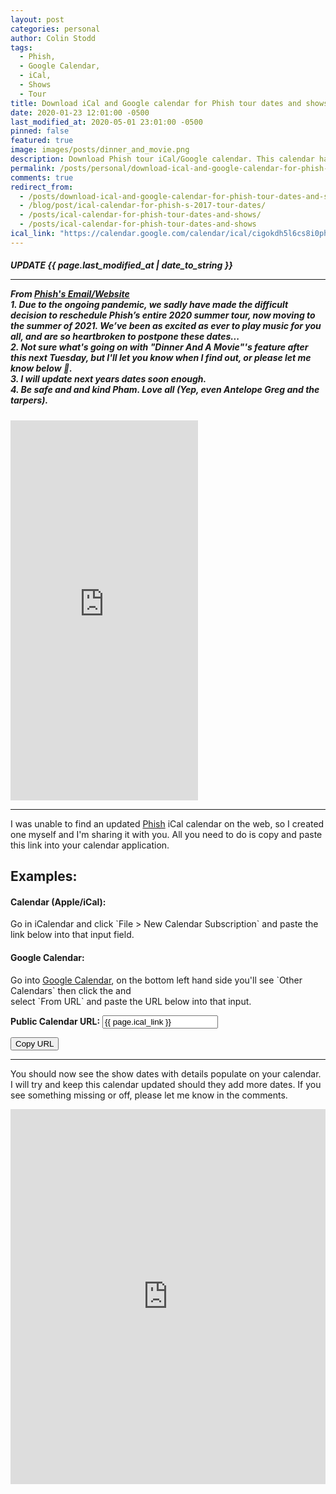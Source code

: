 ```yaml
---
layout: post
categories: personal
author: Colin Stodd
tags:
  - Phish,
  - Google Calendar,
  - iCal,
  - Shows
  - Tour
title: Download iCal and Google calendar for Phish tour dates and shows
date: 2020-01-23 12:01:00 -0500
last_modified_at: 2020-05-01 23:01:00 -0500
pinned: false
featured: true
image: images/posts/dinner_and_movie.png
description: Download Phish tour iCal/Google calendar. This calendar has been updated to include the "Dinner And A Movie".
permalink: /posts/personal/download-ical-and-google-calendar-for-phish-tour-dates-and-shows.html
comments: true
redirect_from:
  - /posts/download-ical-and-google-calendar-for-phish-tour-dates-and-shows.html
  - /blog/post/ical-calendar-for-phish-s-2017-tour-dates/
  - /posts/ical-calendar-for-phish-tour-dates-and-shows/
  - /posts/ical-calendar-for-phish-tour-dates-and-shows
ical_link: "https://calendar.google.com/calendar/ical/cigokdh5l6cs8i0ph6srjiboig%40group.calendar.google.com/public/basic.ics"
---
```



<h5 class="neu-alert mb-3 text-blue-grey">
<i class="fad fa-microphone-stand" style="font-size:3rem;"></i>  UPDATE <i class="fad fa-calendar-alt"></i> {{ page.last_modified_at | date_to_string }}<br/>
  <hr/>
  <span>From <a href="https://phish.com/news/summer-tour-rescheduled-for-2021/" target="_blank" rel="_noopener" title="Go to Phish's website to read for yourself">Phish's Email/Website <i class="fad fa-external-link-square"></i></a></span><br>
  <span class="text-yellow"><i class="fad fa-fish"></i> 1.  Due to the ongoing pandemic, we sadly have made the difficult decision to reschedule Phish’s entire 2020 summer tour, now moving to the summer of 2021. We’ve been as excited as ever to play music for you all, and are so heartbroken to postpone these dates...</span> <br>
  <span class="text-yellow"><i class="fad fa-fish"></i> 2</span>.  Not sure what's going on with "Dinner And A Movie"'s feature after this next Tuesday, but I'll let you know when I find out, or please let me know below 🤟. <br>
  <span class="text-yellow"><i class="fad fa-fish"></i>3</span>.  I will update next years dates soon enough. <br>
  <span class="text-yellow"><i class="fad fa-fish"></i>4</span>.  Be safe and and kind Pham. Love all (Yep, even Antelope Greg and the tarpers).
</h5>



<iframe width="auto" height="608" src="https://www.youtube.com/embed/AG9-7XBwPTY" class="fit image" frameborder="0" allow="accelerometer; autoplay; encrypted-media; gyroscope; picture-in-picture" allowfullscreen></iframe>

-----

I was unable to find an updated <a href="https://phish.com/tours" target="_blank" rel="noopener" title="Phish Tour">Phish</a> iCal calendar on the web, so I created one myself and I'm sharing it with you. All you need to do is copy and paste this link into your calendar application.

## Examples:
<h4 class="text-blue-grey"><i class="fab fa-apple"></i> Calendar (Apple/iCal):</h4>Go in iCalendar and click `File > New Calendar Subscription` and paste the link below into that input field.

<h4 class="text-blue-grey"><i class="fab fa-google"></i> Google Calendar:</h4>Go into <a href="https://calendar.google.com/calendar" target="_blank" rel="noopener" title="Click to open Google Calendar">Google Calendar</a>, on the bottom left hand side you'll see `Other Calendars` then click the <i class="fal fa-plus neu-text"></i> and <br/>select `From URL` and paste the URL below into that input.

**Public Calendar URL:**
<input type="text" value="{{ page.ical_link }}" id="calendarLink" class="fixed-font">
<p>
  <button onclick="myFunction()" class="button special">
    <i class="fad fa-clipboard"></i> Copy URL
  </button>
</p>

-----

You should now see the show dates with details populate on your calendar. I will try and keep this calendar updated should they add more dates. If you see something missing or off, please let me know in the comments.

<iframe style="border: 0;" src="https://calendar.google.com/calendar/embed?src=cigokdh5l6cs8i0ph6srjiboig%40group.calendar.google.com&ctz=America%2FNew_York" width="100%" height="600" frameborder="0" scrolling="no"></iframe>


<script type="text/javascript">
function myFunction() {
  /* Get the text field */
  var copyText = document.getElementById("calendarLink");

  /* Select the text field */
  copyText.select();
  copyText.setSelectionRange(0, 99999); /*For mobile devices*/

  /* Copy the text inside the text field */
  document.execCommand("copy");

  /* Alert the copied text */
  alert("🐠 Calendar Link Copied 🐠 Now paste it into your calendar app. Enjoy the shows! 🍄 🌈 🌵 🥳 🐲");
}
</script>